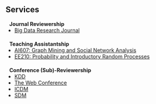 ## Services

<h4 style="margin:0 10px 0;">Journal Reviewership</h4>

<ul style="margin:0 0 20px;">
  <li><a href="https://www.sciencedirect.com/journal/big-data-research"><autocolor>Big Data Research Journal</autocolor></a></li>
</ul>

<h4 style="margin:0 10px 0;">Teaching Assistantship</h4>

<ul style="margin:0 0 20px;">
  <li><a href="https://sites.google.com/view/ai607/home"><autocolor>AI607: Graph Mining and Social Network Analysis</autocolor></a></li>
  <li><a href="https://sites.google.com/view/ee210/home"><autocolor>EE210: Probability and Introductory Random Processes</autocolor></a></li>
</ul>

<h4 style="margin:0 10px 0;">Conference (Sub)-Reviewership</h4>

<ul style="margin:0 0 5px;">
  <li><a href="https://dl.acm.org/conference/kdd/"><autocolor>KDD</autocolor></a></li>
  <li><a href="https://dl.acm.org/conference/www/"><autocolor>The Web Conference</autocolor></a></li>
  <li><a href="https://ieeexplore.ieee.org/xpl/conhome/1000179/all-proceedings/"><autocolor>ICDM</autocolor></a></li>
  <li><a href="https://www.siam.org/conferences/about-siam-conferences/"><autocolor>SDM</autocolor></a></li>
</ul>

